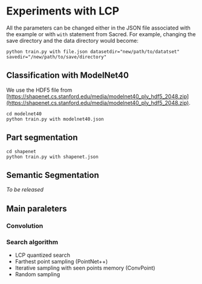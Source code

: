# Experiments with LCP

All the parameters can be changed either in the JSON file associated with the example or with ```with``` statement from Sacred.
For example, changing the save directory and the data directory would become:
```
python train.py with file.json datasetdir="new/path/to/datatset" savedir="/new/path/to/save/directory"
```

## Classification with ModelNet40

We use the HDF5 file from [https://shapenet.cs.stanford.edu/media/modelnet40_ply_hdf5_2048.zip](https://shapenet.cs.stanford.edu/media/modelnet40_ply_hdf5_2048.zip).

```
cd modelnet40
python train.py with modelnet40.json
```

## Part segmentation

```
cd shapenet
python train.py with shapenet.json
```

## Semantic Segmentation

*To be released*

## Main paraleters

### Convolution

### Search algorithm
* LCP quantized search
* Farthest point sampling (PointNet++)
* Iterative sampling with seen points memory (ConvPoint)
* Random sampling